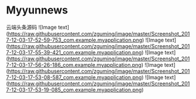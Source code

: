 # Myyunnews
云端头条源码
![Image text]
(https://raw.githubusercontent.com/zguming/image/master/Screenshot_2017-12-03-17-52-59-753_com.example.myapplication.png)
![Image text]
(https://raw.githubusercontent.com/zguming/image/master/Screenshot_2017-12-03-17-55-39-421_com.example.myapplication.png)
![Image text]
(https://raw.githubusercontent.com/zguming/image/master/Screenshot_2017-12-03-17-56-26-186_com.example.myapplication.png)
![Image text]
(https://raw.githubusercontent.com/zguming/image/master/Screenshot_2017-12-03-17-53-08-587_com.example.myapplication.png)
![Image text]
(https://raw.githubusercontent.com/zguming/image/master/Screenshot_2017-12-03-17-53-19-085_com.example.myapplication.png)
